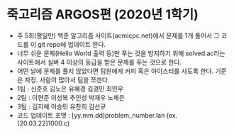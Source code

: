 # 죽고리즘 ARGOS편 (2020년 1학기)

+ 주 5회(평일만) 백준 알고리즘 사이트(acmicpc.net)에서 문제를 1개 풀어서 그 코드를 이 git repo에 업데이트 한다.
+ 너무 쉬운 문제(Hello World 출력 등)만 푸는 것을 방지하기 위해 solved.ac라는 사이트에서 실버 4 이상의 등급을 받은 문제를 푸는 것으로 한다.
+ 어떤 날에 문제를 풀지 않았다면 팀원에게 커피 혹은 아이스티를 사도록 한다. 기준은 자정. 사람이 많아서 팀을 쪼갠다.
+ 1팀 : 신준호 김노은 유혜경 김경민 최민우
+ 2팀 : 이현준 이성복 추인성 박재우 노채은
+ 3팀 : 김지혜 이승민 유찬희 김선규
+ 코드 업데이트 포맷 : [yy.mm.dd]problem_number.lan (ex. [20.03.22]1000.c)
